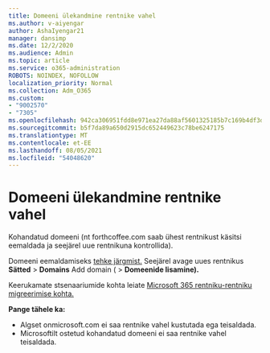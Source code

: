 ```yaml
---
title: Domeeni ülekandmine rentnike vahel
ms.author: v-aiyengar
author: AshaIyengar21
manager: dansimp
ms.date: 12/2/2020
ms.audience: Admin
ms.topic: article
ms.service: o365-administration
ROBOTS: NOINDEX, NOFOLLOW
localization_priority: Normal
ms.collection: Adm_O365
ms.custom:
- "9002570"
- "7305"
ms.openlocfilehash: 942ca306951fdd8e971ea27da88af5601325185b7c169b4df3dfd9e43e1650c5
ms.sourcegitcommit: b5f7da89a650d2915dc652449623c78be6247175
ms.translationtype: MT
ms.contentlocale: et-EE
ms.lasthandoff: 08/05/2021
ms.locfileid: "54048620"
---
```

# <a name="transfer-domain-between-tenants"></a>Domeeni ülekandmine rentnike vahel

Kohandatud domeeni (nt forthcoffee.com saab ühest rentnikust käsitsi eemaldada ja seejärel uue rentnikuna kontrollida).

Domeeni eemaldamiseks [tehke järgmist.](https://docs.microsoft.com/microsoft-365/admin/get-help-with-domains/remove-a-domain) Seejärel avage uues rentnikus **Sätted**  >  **Domains** Add domain (  >  **Domeenide lisamine).**

Keerukamate stsenaariumide kohta leiate [Microsoft 365 rentniku-rentniku migreerimise kohta.](https://docs.microsoft.com/microsoft-365/enterprise/microsoft-365-tenant-to-tenant-migrations)

**Pange tähele ka:**
- Algset onmicrosoft.com ei saa rentnike vahel kustutada ega teisaldada.
- Microsoftilt ostetud kohandatud domeeni ei saa rentnike vahel teisaldada.